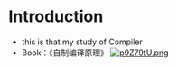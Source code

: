 # Introduction
 - this is that my study of Compiler
 - Book：《自制编译原理》
[![p9Z79tU.png](https://s1.ax1x.com/2023/04/23/p9Z79tU.png)](https://imgse.com/i/p9Z79tU)
